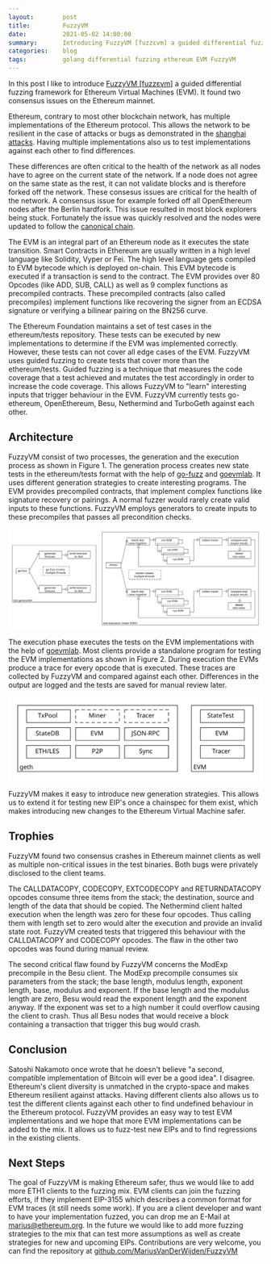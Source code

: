 ```yaml
---
layout:        post
title:         FuzzyVM
date:          2021-05-02 14:00:00
summary:       Introducing FuzzyVM [fuzz​ɛvm] a guided differential fuzzing framework for Ethereum Virtual Machines
categories:    blog
tags:          golang differential fuzzing ethereum EVM FuzzyVM
---
```


In this post I like to introduce [FuzzyVM [fuzz​ɛvm]](github.com/MariusVanDerWijden/FuzzyVM)
a guided differential fuzzing framework for Ethereum Virtual Machines (EVM).
It found two consensus issues on the Ethereum mainnet.

Ethereum, contrary to most other blockchain network, has multiple implementations of the Ethereum protocol.
This allows the network to be resilient in the case of attacks or bugs as demonstrated in the [shanghai attacks](https://www.coindesk.com/so-ethereums-blockchain-is-still-under-attack).
Having multiple implementations also us to test implementations against each other to find differences.

These differences are often critical to the health of the network as all nodes have to agree on the current state of the network.
If a node does not agree on the same state as the rest, it can not validate blocks and is therefore forked off the network.
These consesus issues are critical for the health of the network.
A consensus issue for example forked off all OpenEthereum nodes after the Berlin hardfork.
This issue resulted in most block explorers being stuck.
Fortunately the issue was quickly resolved and the nodes were updated to follow the [canonical chain](https://www.coindesk.com/open-ethereum-clients-error-berlin).

The EVM is an integral part of an Ethereum node as it executes the state transition.
Smart Contracts in Ethereum are usually written in a high level language like Solidity, Vyper or Fei.
The high level language gets compiled to EVM bytecode which is deployed on-chain.
This EVM bytecode is executed if a transaction is send to the contract.
The EVM provides over 80 Opcodes (like ADD, SUB, CALL) as well as 9 complex functions as precompiled contracts.
These precompiled contracts (also called precompiles) implement functions like recovering the signer from an ECDSA signature or verifying a bilinear pairing on the BN256 curve.

The Ethereum Foundation maintains a set of test cases in the ethereum/tests repository.
These tests can be executed by new implementations to determine if the EVM was implemented correctly.
However, these tests can not cover all edge cases of the EVM.
FuzzyVM uses guided fuzzing to create tests that cover more than the ethereum/tests.
Guided fuzzing is a technique that measures the code coverage that a test achieved and mutates the test accordingly in order to increase the code coverage.
This allows FuzzyVM to "learn" interesting inputs that trigger behaviour in the EVM.
FuzzyVM currently tests go-ethereum, OpenEthereum, Besu, Nethermind and TurboGeth against each other.

## Architecture

FuzzyVM consist of two processes, the generation and the execution process as shown in Figure 1.
The generation process creates new state tests in the ethereum/tests format with the help of [go-fuzz](https://github.com/dvyukov/go-fuzz) and [goevmlab](https://github.com/holiman/goevmlab).
It uses different generation strategies to create interesting programs.
The EVM provides precompiled contracts, that implement complex functions like signature recovery or pairings.
A normal fuzzer would rarely create valid inputs to these functions.
FuzzyVM employs generators to create inputs to these precompiles that passes all precondition checks.

![figure1](https://raw.githubusercontent.com/MariusVanDerWijden/mariusvanderwijden.github.io/master/_posts/improved_struct.svg)

The execution phase executes the tests on the EVM implementations with the help of [goevmlab](https://github.com/holiman/goevmlab).
Most clients provide a standalone program for testing the EVM implementations as shown in Figure 2.
During execution the EVMs produce a trace for every opcode that is executed.
These traces are collected by FuzzyVM and compared against each other.
Differences in the output are logged and the tests are saved for manual review later.

![figure2](https://raw.githubusercontent.com/MariusVanDerWijden/mariusvanderwijden.github.io/master/_posts/node.svg)

FuzzyVM makes it easy to introduce new generation strategies.
This allows us to extend it for testing new EIP's once a chainspec for them exist, which makes introducing new changes to the Ethereum Virtual Machine safer.


## Trophies

FuzzyVM found two consensus crashes in Ethereum mainnet clients as well as multiple non-critical issues in the test binaries.
Both bugs were privately disclosed to the client teams.

The CALLDATACOPY, CODECOPY, EXTCODECOPY and RETURNDATACOPY opcodes consume three
items from the stack; the destination, source and length of the data that should be copied.
The Nethermind client halted execution when the length was zero for these four opcodes.
Thus calling them with length set to zero would alter the execution and provide an invalid state root.
FuzzyVM created tests that triggered this behaviour with the CALLDATACOPY and CODECOPY opcodes.
The flaw in the other two opcodes was found during manual review.

The second critical flaw found by FuzzyVM concerns the ModExp precompile in the Besu client. 
The ModExp precompile consumes six parameters from the stack; the base length, modulus length, exponent length, base, modulus and exponent. 
If the base length and the modulus length are zero, Besu would read the exponent length and the exponent anyway. 
If the exponent was set to a high number it could overflow causing the client to crash.
Thus all Besu nodes that would receive a block containing a transaction that trigger this bug would crash.

## Conclusion

Satoshi Nakamoto once wrote that he doesn't believe "a second, compatible implementation of Bitcoin will ever be a good idea".
I disagree. 
Ethereum's client diversity is unmatched in the crypto-space and makes Ethereum resilient against attacks.
Having different clients also allows us to test the different clients against each other to find undefined behaviour in the Ethereum protocol.
FuzzyVM provides an easy way to test EVM implementations and we hope that more EVM implementations can be added to the mix.
It allows us to fuzz-test new EIPs and to find regressions in the existing clients.

## Next Steps

The goal of FuzzyVM is making Ethereum safer, thus we would like to add more ETH1 clients to the fuzzing mix.
EVM clients can join the fuzzing efforts, if they implement EIP-3155 which describes a common format for EVM traces (it still needs some work).
If you are a client developer and want to have your implementation fuzzed, you can drop me an E-Mail at marius@ethereum.org.
In the future we would like to add more fuzzing strategies to the mix that can test more assumptions as well as create strategies for new and upcoming EIPs.
Contributions are very welcome, you can find the repository at [github.com/MariusVanDerWijden/FuzzyVM](github.com/MariusVanDerWijden/FuzzyVM)